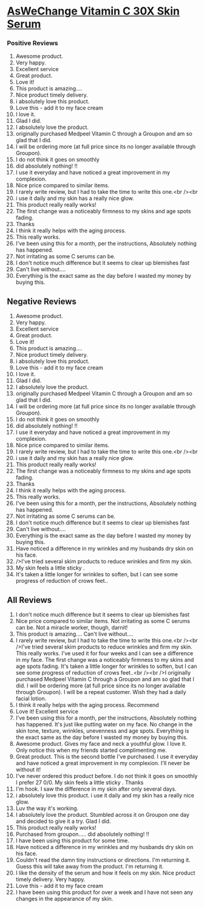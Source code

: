 # [AsWeChange Vitamin C 30X Skin Serum](https://products.checkmycream.com/products/AsWeChange-Vitamin-C-30X-Skin-Serum.html)

### Positive Reviews

<ol>
      <li>Awesome product.</li>
      <li>Very happy.</li>
      <li>Excellent service</li>
      <li>Great product.</li>
      <li>Love it!  </li>
      <li>This product is amazing....</li>
      <li>Nice product timely delivery.</li>
      <li>i absolutely love this product.  </li>
      <li>Love this - add it to my face cream</li>
      <li>I love it.</li>
      <li>Glad I did.</li>
      <li>I absolutely love the product.</li>
      <li>originally purchased Medpeel Vitamin C through a Groupon and am so glad that I did.  </li>
      <li>I will be ordering more (at full price since its no longer available through Groupon).  </li>
      <li>I do not think it goes  on smoothly</li>
      <li>did absolutely nothing! !!</li>
      <li>I use it everyday and have noticed a great improvement in my complexion.</li>
      <li>Nice price compared to similar items.</li>
      <li>I rarely write review, but I had to take the time to write this one.&lt;br /&gt;&lt;br</li>
      <li>i use it daily and my skin has a really nice glow.</li>
      <li>This product really really works!</li>
      <li>The first change was a noticeably firmness to my skins and age spots fading.  </li>
      <li>Thanks</li>
      <li>I think it really helps with the aging process.  </li>
      <li>This really works.  </li>
      <li>I&#x27;ve been using this for a month, per the instructions,  Absolutely nothing has happened.  </li>
      <li>Not irritating as some C serums can be.</li>
      <li>I don&#x27;t notice much difference but it seems to clear up blemishes fast</li>
      <li>Can&#x27;t live without....</li>
      <li>Everything is the exact same as the day before I wasted my money by buying this.</li>
</ol>


<h2>Negative Reviews</h2>
<ol>
<li> Awesome product.</li>
<li> Very happy.</li>
<li> Excellent service</li>
<li> Great product.</li>
<li> Love it!  </li>
<li> This product is amazing....</li>
<li> Nice product timely delivery.</li>
<li> i absolutely love this product.  </li>
<li> Love this - add it to my face cream</li>
<li> I love it.</li>
<li> Glad I did.</li>
<li> I absolutely love the product.</li>
<li> originally purchased Medpeel Vitamin C through a Groupon and am so glad that I did.  </li>
<li> I will be ordering more (at full price since its no longer available through Groupon).  </li>
<li> I do not think it goes  on smoothly</li>
<li> did absolutely nothing! !!</li>
<li> I use it everyday and have noticed a great improvement in my complexion.</li>
<li> Nice price compared to similar items.</li>
<li> I rarely write review, but I had to take the time to write this one.&lt;br /&gt;&lt;br</li>
<li> i use it daily and my skin has a really nice glow.</li>
<li> This product really really works!</li>
<li> The first change was a noticeably firmness to my skins and age spots fading.  </li>
<li> Thanks</li>
<li> I think it really helps with the aging process.  </li>
<li> This really works.  </li>
<li> I&#x27;ve been using this for a month, per the instructions,  Absolutely nothing has happened.  </li>
<li> Not irritating as some C serums can be.</li>
<li> I don&#x27;t notice much difference but it seems to clear up blemishes fast</li>
<li> Can&#x27;t live without....</li>
<li> Everything is the exact same as the day before I wasted my money by buying this.</li>
<li> Have noticed a difference in my wrinkles and my husbands dry skin on his face.</li>
<li> /&gt;I&#x27;ve tried several skim products to reduce wrinkles and firm my skin.  </li>
<li> My skin feels a little sticky .  </li>
<li> It&#x27;s taken a little longer for wrinkles to soften, but I can see some progress of reduction of crows feet..</li>
</ol>

<h2>All Reviews</h2>

<ol>
    <li> I don&#x27;t notice much difference but it seems to clear up blemishes fast</li>
    <li> Nice price compared to similar items. Not irritating as some C serums can be. Not a miracle worker, though, darnit!</li>
    <li> This product is amazing.... Can&#x27;t live without....</li>
    <li> I rarely write review, but I had to take the time to write this one.&lt;br /&gt;&lt;br /&gt;I&#x27;ve tried several skim products to reduce wrinkles and firm my skin.  This really works.  I&#x27;ve used it for four weeks and I can see a difference in my face.  The first change was a noticeably firmness to my skins and age spots fading.  It&#x27;s taken a little longer for wrinkles to soften, but I can see some progress of reduction of crows feet..&lt;br /&gt;&lt;br /&gt;I originally purchased Medpeel Vitamin C through a Groupon and am so glad that I did.  I will be ordering more (at full price since its no longer available through Groupon).  I will be a repeat customer.  Wish they had a daily facial lotion.</li>
    <li> I think it really helps with the aging process.  Recommend</li>
    <li> Love it!  Excellent service</li>
    <li> I&#x27;ve been using this for a month, per the instructions,  Absolutely nothing has happened.  It&#x27;s just like putting water on my face.  No change in the skin tone, texture, wrinkles, unevenness and age spots.  Everything is the exact same as the day before I wasted my money by buying this.</li>
    <li> Awesome product. Gives my face and neck a youthful glow. I love it. Only notice this when my friends started complimenting me.</li>
    <li> Great product. This is the second bottle I&#x27;ve purchased. I use it everyday and have noticed a great improvement in my complexion. I&#x27;ll never be without it!</li>
    <li> I&#x27;ve never ordered this product before.  I do not think it goes  on smoothly I prefer 27 0/0. My skin feels a little sticky .  Thanks</li>
    <li> I&#x27;m hook. I saw the difference in my skin after only several days.</li>
    <li> i absolutely love this product.  i use it daily and my skin has a really nice glow.</li>
    <li> Luv the way it&#x27;s working.</li>
    <li> I absolutely love the product. Stumbled across it on Groupon one day and decided to give it a try. Glad I did.</li>
    <li> This product really really works!</li>
    <li> Purchased from groupon..... did absolutely nothing! !!</li>
    <li> I have been using this product for some time.</li>
    <li> Have noticed a difference in my wrinkles and my husbands dry skin on his face.</li>
    <li> Couldn&#x27;t read the damn tiny instructions or directions. I&#x27;m returning it. Guess this will take away from the product. I&#x27;m returning it.</li>
    <li> I like the density of the serum and how it feels on my skin. Nice product timely delivery. Very happy.</li>
    <li> Love this - add it to my face cream</li>
    <li> I have been using this product for over a week and I have not seen any changes in the appearance of my skin.</li>
</ol>




